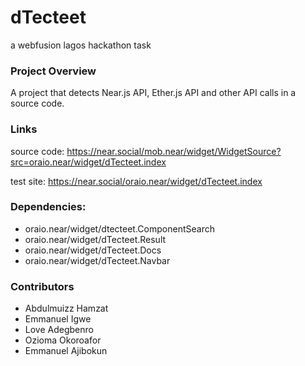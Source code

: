 # dTecteet
a webfusion lagos hackathon task
### Project Overview
  A project that detects Near.js API, Ether.js API and other API calls in a source code.

### Links
  source code: https://near.social/mob.near/widget/WidgetSource?src=oraio.near/widget/dTecteet.index
  
  test site: https://near.social/oraio.near/widget/dTecteet.index
  ### Dependencies: 
   - oraio.near/widget/dtecteet.ComponentSearch
   - oraio.near/widget/dTecteet.Result
   - oraio.near/widget/dTecteet.Docs
   - oraio.near/widget/dTecteet.Navbar

### Contributors
- Abdulmuizz Hamzat
- Emmanuel Igwe
- Love Adegbenro
- Ozioma Okoroafor
- Emmanuel Ajibokun
